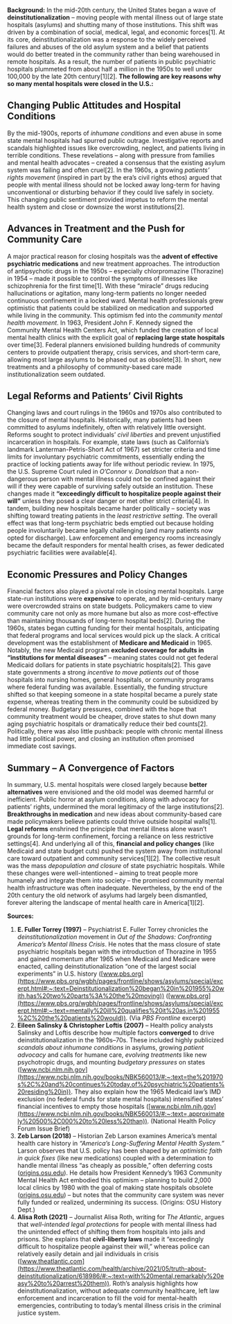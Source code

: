 **Background:** In the mid-20th century, the United States began a wave of **deinstitutionalization** – moving people with mental illness out of large state hospitals (asylums) and shutting many of those institutions. This shift was driven by a combination of social, medical, legal, and economic forces[1]. At its core, deinstitutionalization was a response to the widely perceived failures and abuses of the old asylum system and a belief that patients would do better treated in the community rather than being warehoused in remote hospitals. As a result, the number of patients in public psychiatric hospitals plummeted from about half a million in the 1950s to well under 100,000 by the late 20th century[1][2]. **The following are key reasons why so many mental hospitals were closed in the U.S.:**

## Changing Public Attitudes and Hospital Conditions  
By the mid-1900s, reports of *inhumane conditions* and even abuse in some state mental hospitals had spurred public outrage. Investigative reports and scandals highlighted issues like overcrowding, neglect, and patients living in terrible conditions. These revelations – along with pressure from families and mental health advocates – created a consensus that the existing asylum system was failing and often cruel[2]. In the 1960s, a growing *patients’ rights movement* (inspired in part by the era’s civil rights ethos) argued that people with mental illness should not be locked away long-term for having unconventional or disturbing behavior if they could live safely in society. This changing public sentiment provided impetus to reform the mental health system and close or downsize the worst institutions[2].

## Advances in Treatment and the Push for Community Care  
A major practical reason for closing hospitals was the **advent of effective psychiatric medications** and new treatment approaches. The introduction of antipsychotic drugs in the 1950s – especially chlorpromazine (Thorazine) in 1954 – made it possible to control the symptoms of illnesses like schizophrenia for the first time[1]. With these “miracle” drugs reducing hallucinations or agitation, many long-term patients no longer needed continuous confinement in a locked ward. Mental health professionals grew optimistic that patients could be stabilized on medication and supported while living in the community. This optimism fed into the *community mental health movement*. In 1963, President John F. Kennedy signed the Community Mental Health Centers Act, which funded the creation of local mental health clinics with the explicit goal of **replacing large state hospitals** over time[3]. Federal planners envisioned building hundreds of community centers to provide outpatient therapy, crisis services, and short-term care, allowing most large asylums to be phased out as obsolete[3]. In short, new treatments and a philosophy of community-based care made institutionalization seem outdated.

## Legal Reforms and Patients’ Civil Rights  
Changing laws and court rulings in the 1960s and 1970s also contributed to the closure of mental hospitals. Historically, many patients had been committed to asylums indefinitely, often with relatively little oversight. Reforms sought to protect individuals’ *civil liberties* and prevent unjustified incarceration in hospitals. For example, state laws (such as California’s landmark Lanterman-Petris-Short Act of 1967) set stricter criteria and time limits for involuntary psychiatric commitments, essentially ending the practice of locking patients away for life without periodic review. In 1975, the U.S. Supreme Court ruled in *O’Connor v. Donaldson* that a non-dangerous person with mental illness could not be confined against their will if they were capable of surviving safely outside an institution. These changes made it **“exceedingly difficult to hospitalize people against their will”** unless they posed a clear danger or met other strict criteria[4]. In tandem, building new hospitals became harder politically – society was shifting toward treating patients in the *least restrictive setting*. The overall effect was that long-term psychiatric beds emptied out because holding people involuntarily became legally challenging (and many patients now opted for discharge). Law enforcement and emergency rooms increasingly became the default responders for mental health crises, as fewer dedicated psychiatric facilities were available[4].

## Economic Pressures and Policy Changes  
Financial factors also played a pivotal role in closing mental hospitals. Large state-run institutions were **expensive** to operate, and by mid-century many were overcrowded strains on state budgets. Policymakers came to view community care not only as more humane but also as more cost-effective than maintaining thousands of long-term hospital beds[2]. During the 1960s, states began cutting funding for their mental hospitals, anticipating that federal programs and local services would pick up the slack. A critical development was the establishment of **Medicare and Medicaid** in 1965. Notably, the new Medicaid program **excluded coverage for adults in “institutions for mental diseases”** – meaning states could not get federal Medicaid dollars for patients in state psychiatric hospitals[2]. This gave state governments a strong *incentive to move patients out* of those hospitals into nursing homes, general hospitals, or community programs where federal funding was available. Essentially, the funding structure shifted so that keeping someone in a state hospital became a purely state expense, whereas treating them in the community could be subsidized by federal money. Budgetary pressures, combined with the hope that community treatment would be cheaper, drove states to shut down many aging psychiatric hospitals or dramatically reduce their bed counts[2]. Politically, there was also little pushback: people with chronic mental illness had little political power, and closing an institution often promised immediate cost savings. 

## Summary – A Convergence of Factors  
In summary, U.S. mental hospitals were closed largely because **better alternatives** were envisioned and the old model was deemed harmful or inefficient. Public horror at asylum conditions, along with advocacy for patients’ rights, undermined the moral legitimacy of the large institutions[2]. **Breakthroughs in medication** and new ideas about community-based care made policymakers believe patients could thrive outside hospital walls[1]. **Legal reforms** enshrined the principle that mental illness alone wasn’t grounds for long-term confinement, forcing a reliance on less restrictive settings[4]. And underlying all of this, **financial and policy changes** (like Medicaid and state budget cuts) pushed the system away from institutional care toward outpatient and community services[1][2]. The collective result was the mass *depopulation and closure* of state psychiatric hospitals. While these changes were well-intentioned – aiming to treat people more humanely and integrate them into society – the promised community mental health infrastructure was often inadequate. Nevertheless, by the end of the 20th century the old network of asylums had largely been dismantled, forever altering the landscape of mental health care in America[1][2].

**Sources:**

1. **E. Fuller Torrey (1997)** – Psychiatrist E. Fuller Torrey chronicles the *deinstitutionalization* movement in *Out of the Shadows: Confronting America’s Mental Illness Crisis*. He notes that the mass closure of state psychiatric hospitals began with the introduction of Thorazine in 1955 and gained momentum after 1965 when Medicaid and Medicare were enacted, calling deinstitutionalization “one of the largest social experiments” in U.S. history ([www.pbs.org](https://www.pbs.org/wgbh/pages/frontline/shows/asylums/special/excerpt.html#:~:text=Deinstitutionalization%20began%20in%201955%20with,has%20two%20parts%3A%20the%20moving)) ([www.pbs.org](https://www.pbs.org/wgbh/pages/frontline/shows/asylums/special/excerpt.html#:~:text=mentally%20ill%20qualifies%20it%20as,in%201955%2C%20the%20patients%20would)). (Via *PBS Frontline* excerpt)  
2. **Eileen Salinsky & Christopher Loftis (2007)** – Health policy analysts Salinsky and Loftis describe how multiple factors **converged** to drive deinstitutionalization in the 1960s–70s. These included highly publicized *scandals about inhumane conditions* in asylums, growing *patient advocacy* and calls for humane care, *evolving treatments* like new psychotropic drugs, and mounting *budgetary pressures* on states ([www.ncbi.nlm.nih.gov](https://www.ncbi.nlm.nih.gov/books/NBK560013/#:~:text=the%201970s%2C%20and%20continues%20today,of%20psychiatric%20patients%20residing%20in)). They also explain how the 1965 Medicaid law’s IMD exclusion (no federal funds for state mental hospitals) intensified states’ financial incentives to empty those hospitals ([www.ncbi.nlm.nih.gov](https://www.ncbi.nlm.nih.gov/books/NBK560013/#:~:text=,approximately%20500%2C000%20to%20less%20than)). (National Health Policy Forum Issue Brief)  
3. **Zeb Larson (2018)** – Historian Zeb Larson examines America’s mental health care history in *“America’s Long-Suffering Mental Health System.”* Larson observes that U.S. policy has been shaped by an *optimistic faith in quick fixes* (like new medications) coupled with a determination to handle mental illness “as cheaply as possible,” often deferring costs ([origins.osu.edu](https://origins.osu.edu/article/americas-long-suffering-mental-health-system?language_content_entity=en#:~:text=Zeb%20Larson%20traces%20how%20our,ill%20as%20cheaply%20as%20possible)). He details how President Kennedy’s 1963 Community Mental Health Act embodied this optimism – planning to build 2,000 local clinics by 1980 with the goal of making state hospitals obsolete ([origins.osu.edu](https://origins.osu.edu/article/americas-long-suffering-mental-health-system?language_content_entity=en#:~:text=Kennedy%E2%80%99s%20bill%20offered%20%24150%20million,Kennedy%E2%80%99s%20last%20acts%3B%20he%20was)) – but notes that the community care system was never fully funded or realized, undermining its success. (Origins: OSU History Dept.)  
4. **Alisa Roth (2021)** – Journalist Alisa Roth, writing for *The Atlantic*, argues that *well-intended legal protections* for people with mental illness had the unintended effect of shifting them from hospitals into jails and prisons. She explains that **civil-liberty laws** made it “exceedingly difficult to hospitalize people against their will,” whereas police can relatively easily detain and jail individuals in crisis ([www.theatlantic.com](https://www.theatlantic.com/health/archive/2021/05/truth-about-deinstitutionalization/618986/#:~:text=with%20mental,remarkably%20easy%20to%20arrest%20them)). Roth’s analysis highlights how deinstitutionalization, without adequate community healthcare, left law enforcement and incarceration to fill the void for mental-health emergencies, contributing to today’s mental illness crisis in the criminal justice system.